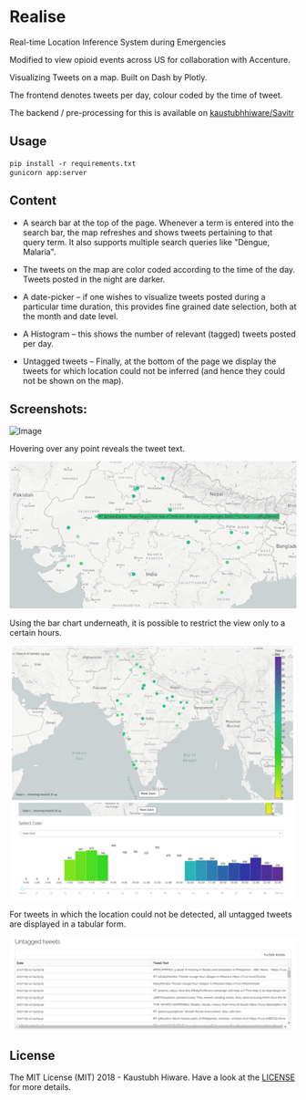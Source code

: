 # Realise

Real-time Location Inference System during Emergencies

Modified to view opioid events across US for collaboration with Accenture.

Visualizing Tweets on a map. Built on Dash by Plotly.

The frontend denotes tweets per day, colour coded by the time of tweet.

The backend / pre-processing for this is available on [kaustubhhiware/Savitr](https://github.com/kaustubhhiware/Savitr)

## Usage

```
pip install -r requirements.txt
gunicorn app:server
```

## Content

* A search bar at the top of the page. Whenever a term is entered into the search bar, the map refreshes and shows tweets pertaining to that query term. It also supports multiple search queries like "Dengue, Malaria".

* The tweets on the map are color coded according to the time of the day. Tweets posted in the night are darker.

* A date-picker – if one wishes to visualize tweets posted during a particular time duration, this provides fine grained date selection, both at the month and date level.

* A Histogram – this shows the number of relevant (tagged) tweets posted per day.

* Untagged tweets – Finally, at the bottom of the page we display the tweets for which location could not be inferred (and hence they could not be shown on the map).

## Screenshots:

![Image](https://s8.postimg.org/u251160md/Screen_Shot_2017-11-22_at_10.46.34_PM.png)

Hovering over any point reveals the tweet text.

![](images/map_hovertext.png)

Using the bar chart underneath, it is possible to restrict the view only to a certain hours. 

![](images/map_specific.png)
![](images/bar_chart_specific.png)

For tweets in which the location could not be detected, all untagged tweets are displayed in a tabular form.

![](images/untagged.png)

## License

The MIT License (MIT) 2018 - Kaustubh Hiware. Have a look at the [LICENSE](LICENSE) for more details.
